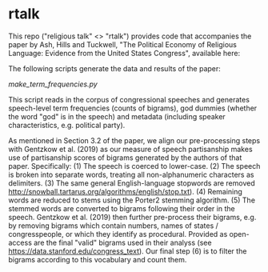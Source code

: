 # rtalk

This repo ("religious talk" <> "rtalk") provides code that accompanies the paper by Ash, Hills and Tuckwell, "The Political Economy of Religious Language: Evidence from the United States Congress", available here: 

The following scripts generate the data and results of the paper:

*make_term_frequencies.py*

This script reads in the corpus of congressional speeches and generates speech-level term frequencies (counts of bigrams), god dummies (whether the word "god" is in the speech) and metadata (including speaker characteristics, e.g. political party).

As mentioned in Section 3.2 of the paper, we align our pre-processing steps with Gentzkow et al. (2019) as our measure of speech partisanship makes use of partisanship scores of bigrams generated by the authors of that paper. Specifically: (1) The speech is coerced to lower-case. (2) The speech is broken into separate words, treating all non-alphanumeric characters as delimiters. (3) The same general English-language stopwords are removed  http://snowball.tartarus.org/algorithms/english/stop.txt). (4) Remaining words are reduced to stems using the Porter2 stemming algorithm. (5) The stemmed words are converted to bigrams following their order in the speech. Gentzkow et al. (2019) then further pre-process their bigrams, e.g. by removing bigrams which contain numbers, names of states / congresspeople, or which they identify as procedural. Provided as open-access are the final "valid" bigrams used in their analyss (see https://data.stanford.edu/congress_text). Our final step (6) is to filter the bigrams according to this vocabulary and count them. 
 
